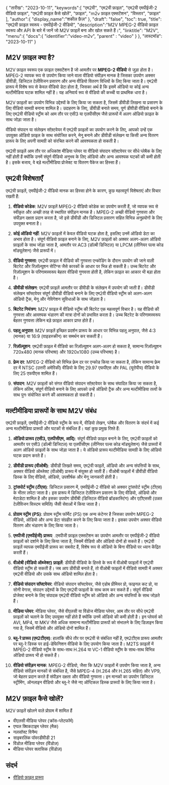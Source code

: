 {
"तारीख": "2023-10-11",
   "keywords":[
"एम2वी",
"एम2वी फ़ाइल",
"एम2वी एमपीईजी-2 वीडियो फ़ाइल",
"एम2वी फ़ाइल कैसे खोलें",
"फ़ाइल",
"m2v फ़ाइल एक्सटेंशन",
"विस्तार",
"फ़ाइल"
],
   "author":{
"display_name":"शकील फ़ैज़"
},
"draft": "false",
"toc": true,
"title": "एम2वी फ़ाइल स्वरूप - एमपीईजी-2 वीडियो",
   "description":"M2V MPEG-2 वीडियो फ़ाइल स्वरूप और API के बारे में जानें जो M2V फ़ाइलें बना और खोल सकते हैं।",
"linktitle": "M2V",
   "menu":{
      "docs":{
         "identifier":"video-m2v",
"parent" : "video"
}
},
"लास्टमॉड": "2023-10-11"
}

## M2V फ़ाइल क्या है?

M2V फ़ाइल स्वरूप एक फ़ाइल एक्सटेंशन है जो आमतौर पर **MPEG-2 वीडियो** से जुड़ा होता है। MPEG-2 व्यापक रूप से उपयोग किया जाने वाला वीडियो संपीड़न मानक है जिसका उपयोग अक्सर डीवीडी, डिजिटल टेलीविजन प्रसारण और अन्य वीडियो वितरण विधियों के लिए किया जाता है। एम2वी प्रारूप में विशेष रूप से केवल वीडियो डेटा होता है, जिसका अर्थ है कि इसमें ऑडियो या कोई अन्य मल्टीमीडिया घटक शामिल नहीं है। यह अनिवार्य रूप से वीडियो की कच्ची या प्राथमिक धारा है।

M2V फ़ाइलों का उपयोग विभिन्न उद्देश्यों के लिए किया जा सकता है, जिसमें डीवीडी लिखना या प्रसारण के लिए वीडियो सामग्री बनाना शामिल है। उदाहरण के लिए, डीवीडी बनाते समय, पूर्ण डीवीडी वीडियो बनाने के लिए एम2वी वीडियो स्ट्रीम को आम तौर पर एसी3 या एलपीसीएम जैसे प्रारूपों में अलग ऑडियो फ़ाइल के साथ जोड़ा जाता है।

वीडियो संपादन या संलेखन सॉफ़्टवेयर में एम2वी फ़ाइलों का उपयोग करने के लिए, आपको उन्हें एक उपयुक्त ऑडियो फ़ाइल के साथ संयोजित करने, मेनू बनाने और डीवीडी संलेखन या किसी अन्य वितरण प्रारूप के लिए अपनी सामग्री को संरचित करने की आवश्यकता हो सकती है।

एम2वी फ़ाइलें आम तौर पर अधिकांश मीडिया प्लेयर या वीडियो संपादन सॉफ़्टवेयर पर सीधे प्लेबैक के लिए नहीं होती हैं क्योंकि उनमें संपूर्ण वीडियो अनुभव के लिए ऑडियो और अन्य आवश्यक घटकों की कमी होती है। इसके बजाय, वे बड़े मल्टीमीडिया प्रोजेक्ट या वितरण पैकेज का हिस्सा हैं।

## एम2वी विशेषताएँ

एम2वी फ़ाइलें, एमपीईजी-2 वीडियो मानक का हिस्सा होने के कारण, कुछ महत्वपूर्ण विशेषताएं और विचार रखती हैं:

1. **वीडियो कोडेक**: M2V फ़ाइलें MPEG-2 वीडियो कोडेक का उपयोग करती हैं, जो व्यापक रूप से स्वीकृत और अच्छी तरह से स्थापित संपीड़न मानक है। MPEG-2 अच्छी वीडियो गुणवत्ता और संपीड़न दक्षता प्रदान करता है, जो इसे डीवीडी और डिजिटल प्रसारण सहित विभिन्न अनुप्रयोगों के लिए उपयुक्त बनाता है।
    
















2. **कोई ऑडियो नहीं**: M2V फ़ाइलों में केवल वीडियो घटक होता है, इसलिए उनमें ऑडियो डेटा का अभाव होता है। संपूर्ण वीडियो फ़ाइल बनाने के लिए, M2V फ़ाइलों को अक्सर अलग-अलग ऑडियो फ़ाइलों के साथ जोड़ा जाता है, आमतौर पर AC3 (डॉल्बी डिजिटल) या LPCM (लीनियर पल्स कोड मॉड्यूलेशन) जैसे प्रारूपों में।
    
















3. **वीडियो गुणवत्ता**: एम2वी फ़ाइल में वीडियो की गुणवत्ता एन्कोडिंग के दौरान उपयोग की जाने वाली बिटरेट और रिज़ॉल्यूशन सेटिंग्स जैसे कारकों के आधार पर भिन्न हो सकती है। उच्च बिटरेट और रिज़ॉल्यूशन के परिणामस्वरूप बेहतर वीडियो गुणवत्ता होती है, लेकिन फ़ाइल का आकार भी बड़ा होता है।
       

















4. **डीवीडी संलेखन**: एम2वी फ़ाइलें आमतौर पर डीवीडी के संलेखन में उपयोग की जाती हैं। डीवीडी संलेखन सॉफ्टवेयर संपूर्ण डीवीडी वीडियो बनाने के लिए एम2वी वीडियो स्ट्रीम को अलग-अलग ऑडियो ट्रैक, मेनू और नेविगेशन सुविधाओं के साथ जोड़ता है।
    
















5. **बिटरेट नियंत्रण**: M2V फ़ाइल में वीडियो स्ट्रीम की बिटरेट एक महत्वपूर्ण विचार है। यह वीडियो की गुणवत्ता और आवश्यक भंडारण की मात्रा दोनों को प्रभावित करता है। उच्च बिटरेट के परिणामस्वरूप बेहतर गुणवत्ता लेकिन बड़े फ़ाइल आकार प्राप्त होते हैं।
    
















6. **पहलू अनुपात**: M2V फ़ाइलें इच्छित प्रदर्शन प्रारूप के आधार पर विभिन्न पहलू अनुपात, जैसे 4:3 (मानक) या 16:9 (वाइडस्क्रीन) का समर्थन कर सकती हैं।
    
















7. **रिज़ॉल्यूशन**: एम2वी फ़ाइल में वीडियो का रिज़ॉल्यूशन अलग-अलग हो सकता है, सामान्य रिज़ॉल्यूशन 720x480 (मानक परिभाषा) और 1920x1080 (उच्च परिभाषा) है।
    
















8. **फ़्रेम दर**: MPEG-2 वीडियो को विभिन्न फ़्रेम दर पर एन्कोड किया जा सकता है, लेकिन सामान्य फ़्रेम दर में NTSC (उत्तरी अमेरिकी) वीडियो के लिए 29.97 एफपीएस और PAL (यूरोपीय) वीडियो के लिए 25 एफपीएस शामिल हैं।
    
















9. **संपादन**: M2V फ़ाइलों को संगत वीडियो संपादन सॉफ़्टवेयर के साथ संपादित किया जा सकता है, लेकिन अंतिम, संपूर्ण वीडियो बनाने के लिए आपको उन्हें ऑडियो ट्रैक और अन्य मल्टीमीडिया तत्वों के साथ पुनः संयोजित करने की आवश्यकता हो सकती है।

## मल्टीमीडिया प्रारूपों के साथ M2V संबंध

एम2वी फ़ाइलें, एमपीईजी-2 वीडियो स्ट्रीम के रूप में, वीडियो लेखन, प्लेबैक और वितरण के संदर्भ में कई अन्य मल्टीमीडिया प्रारूपों और घटकों से संबंधित हैं। यहां कुछ प्रमुख रिश्ते हैं:

1. **ऑडियो प्रारूप (एसी3, एलपीसीएम, आदि)**: संपूर्ण वीडियो फ़ाइल बनाने के लिए, एम2वी फ़ाइलों को आमतौर पर एसी3 (डॉल्बी डिजिटल) या एलपीसीएम (लीनियर पल्स कोड मॉड्यूलेशन) जैसे प्रारूपों में अलग ऑडियो फ़ाइलों के साथ जोड़ा जाता है। ये ऑडियो प्रारूप मल्टीमीडिया सामग्री के लिए ऑडियो घटक प्रदान करते हैं।
    
















2. **डीवीडी प्रारूप (वीओबी)**: डीवीडी लिखते समय, एम2वी फाइलें, ऑडियो और अन्य संपत्तियों के साथ, अक्सर वीडियो ऑब्जेक्ट (वीओबी) प्रारूप में संयुक्त हो जाती हैं। वीओबी फाइलों में डीवीडी वीडियो डिस्क के लिए वीडियो, ऑडियो, उपशीर्षक और मेनू जानकारी होती है।
    
















3. **ट्रांसपोर्ट स्ट्रीम (टीएस)**: डिजिटल प्रसारण में, एमपीईजी-2 वीडियो को अक्सर ट्रांसपोर्ट स्ट्रीम (टीएस) के भीतर लपेटा जाता है। इस प्रारूप में डिजिटल टेलीविजन प्रसारण के लिए वीडियो, ऑडियो और मेटाडेटा शामिल है और इसका उपयोग डीवीबी (डिजिटल वीडियो ब्रॉडकास्टिंग) और एटीएससी (उन्नत टेलीविजन सिस्टम समिति) जैसी सेवाओं में किया जाता है।
    
















4. **प्रोग्राम स्ट्रीम (PS)**: प्रोग्राम स्ट्रीम फॉर्मेट (PS) एक अन्य कंटेनर है जिसका उपयोग MPEG-2 वीडियो, ऑडियो और अन्य डेटा संग्रहीत करने के लिए किया जाता है। इसका उपयोग अक्सर वीडियो वितरण और भंडारण के लिए किया जाता है।
    
















5. **एमपीजी (एमपीईजी) प्रारूप**: .एमपीजी फ़ाइल एक्सटेंशन का उपयोग आमतौर पर एमपीईजी-2 वीडियो फ़ाइलों को दर्शाने के लिए किया जाता है, जिसमें वीडियो और ऑडियो दोनों हो सकते हैं। एम2वी फ़ाइलें व्यापक एमपीईजी प्रारूप का सबसेट हैं, विशेष रूप से ऑडियो के बिना वीडियो पर ध्यान केंद्रित करती हैं।
    
















6. **वीओबी (वीडियो ऑब्जेक्ट) फ़ाइलें**: डीवीडी वीडियो के हिस्से के रूप में वीओबी फाइलों में एम2वी वीडियो स्ट्रीम हो सकती हैं। जब आप डीवीडी बनाते हैं, तो वीओबी फाइलों में वीडियो सामग्री में अक्सर एम2वी वीडियो और उसके साथ ऑडियो शामिल होता है।
    
















7. **वीडियो संपादन सॉफ्टवेयर**: वीडियो संपादन सॉफ्टवेयर, जैसे एडोब प्रीमियर प्रो, फाइनल कट प्रो, या सोनी वेगास, संपादन उद्देश्यों के लिए एम2वी फाइलों के साथ काम कर सकते हैं। संपूर्ण वीडियो प्रोजेक्ट बनाने के लिए संपादक एम2वी वीडियो स्ट्रीम को ऑडियो और अन्य संपत्तियों के साथ जोड़ते हैं।
    
















8. **मीडिया प्लेयर**: मीडिया प्लेयर, जैसे वीएलसी या विंडोज मीडिया प्लेयर, आम तौर पर सीधे एम2वी फ़ाइलों को चलाने के लिए उपयुक्त नहीं होते हैं क्योंकि उनमें ऑडियो की कमी होती है। इन प्लेयर्स को AVI, MP4, या MKV जैसे अधिक सामान्य मल्टीमीडिया प्रारूपों को संभालने के लिए डिज़ाइन किया गया है, जिसमें वीडियो और ऑडियो दोनों शामिल हैं।
    
















9. **ब्लू-रे प्रारूप (एम2टीएस)**: हालांकि सीधे तौर पर एम2वी से संबंधित नहीं है, एम2टीएस प्रारूप आमतौर पर ब्लू-रे डिस्क पर हाई-डेफिनिशन वीडियो के लिए उपयोग किया जाता है। M2TS फ़ाइलों में MPEG-2 वीडियो स्ट्रीम के साथ-साथ H.264 या VC-1 वीडियो स्ट्रीम के साथ-साथ विभिन्न ऑडियो प्रारूप भी हो सकते हैं।
    
















10. **वीडियो संपीड़न मानक**: MPEG-2 वीडियो, जैसा कि M2V फ़ाइलों में उपयोग किया जाता है, अन्य वीडियो संपीड़न मानकों से संबंधित है, जैसे MPEG-4 (H.264 और H.265 सहित) और VP9, जो बेहतर प्रदान करते हैं संपीड़न दक्षता और वीडियो गुणवत्ता। इन मानकों का उपयोग डिजिटल स्ट्रीमिंग, ऑनलाइन वीडियो और ब्लू-रे जैसे नए ऑप्टिकल डिस्क प्रारूपों के लिए किया जाता है।

## M2V फ़ाइल कैसे खोलें?

M2V फ़ाइलें खोलने वाले प्रोग्राम में शामिल हैं

- वीएलसी मीडिया प्लेयर (क्रॉस-प्लेटफॉर्म)
- एप्पल क्विकटाइम प्लेयर (मैक)
- नलसॉफ्ट विनैम्प
- साइबरलिंक पॉवरडीवीडी 21
- विंडोज़ मीडिया प्लेयर (विंडोज़)
- मीडिया प्लेयर क्लासिक (विंडोज़)

## संदर्भ
* [वीडियो फ़ाइल प्रारूप](https://en.wikipedia.org/wiki/Video_file_format)

